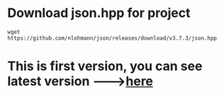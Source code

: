 
# Download json.hpp for project
    wget https://github.com/nlohmann/json/releases/download/v3.7.3/json.hpp
    
# This is first version, you can see latest version --->[here](https://github.com/GoblinsWang/monitor_backend/)
